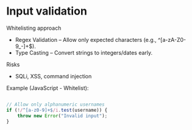 # Input validation

Whitelisting approach

* Regex Validation – Allow only expected characters (e.g., ^[a-zA-Z0-9_-]+$).
* Type Casting – Convert strings to integers/dates early.

Risks

* SQLi, XSS, command injection

Example (JavaScript - Whitelist):

```javascript

// Allow only alphanumeric usernames  
if (!/^[a-z0-9]+$/i.test(username)) {  
    throw new Error("Invalid input");  
}
```
